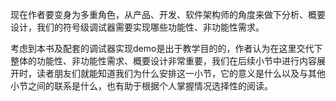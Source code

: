 现在作者要变身为多重角色，从产品、开发、软件架构师的角度来做下分析、概要设计，我们的符号级调试器需要实现哪些功能性、非功能性需求。

考虑到本书及配套的调试器实现demo是出于教学目的的，作者认为在这里交代下整体的功能性、非功能性需求、概要设计非常重要，我们在后续小节中进行内容展开时，读者朋友们就能知道我们为什么安排这一小节，它的意义是什么以及与其他小节之间的联系是什么，也有助于根据个人掌握情况选择性的阅读。
